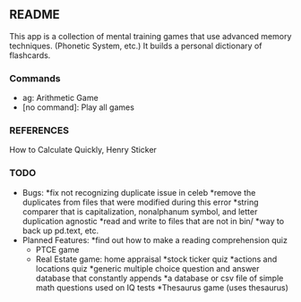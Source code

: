 ## README ##

This app is a collection of mental training games that use advanced memory techniques. (Phonetic System, etc.) It builds a personal dictionary of flashcards.

### Commands ###
* ag: Arithmetic Game
* [no command]: Play all games
### REFERENCES ###
How to Calculate Quickly, Henry Sticker

### TODO ###
* Bugs:
	*fix not recognizing duplicate issue in celeb
		*remove the duplicates from files that were modified during this error
	*string comparer that is capitalization, nonalphanum symbol, and letter duplication agnostic
	*read and write to files that are not in bin/
	*way to back up pd.text, etc.
* Planned Features:
	*find out how to make a reading comprehension quiz
	* PTCE game
	* Real Estate game: home appraisal
	*stock ticker quiz
	*actions and locations quiz
	*generic multiple choice question and answer database that constantly appends
	*a database or csv file of simple math questions used on IQ tests
	*Thesaurus game (uses thesaurus)
